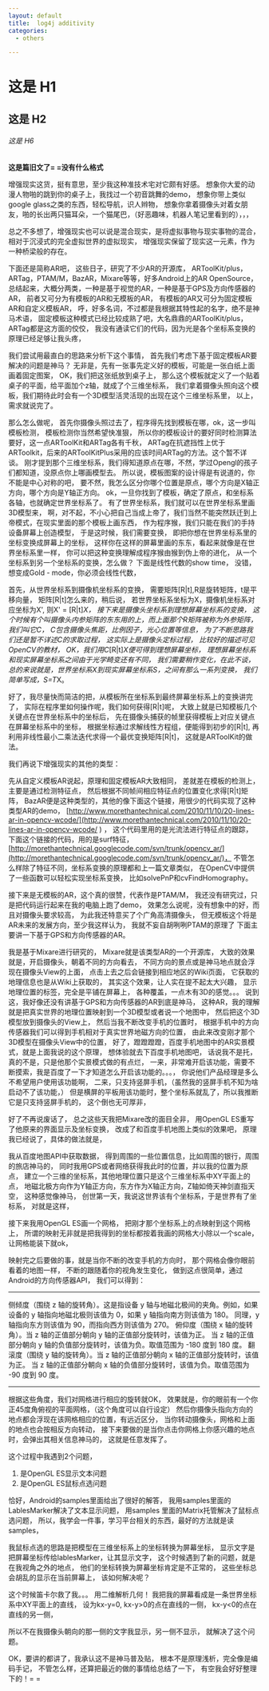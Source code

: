 ```yaml
---
layout: default
title:  log4j additivity
categories:
  - others

---
```

# 这是 H1

## 这是 H2

###### 这是 H6
**这是篇旧文了= =没有什么格式**

增强现实这货，挺有意思，至少我这种准技术宅对它颇有好感。
想象你大爱的动漫人物啪的跳到你的桌子上，我找过一个初音跳舞的demo，
想象你带上类似google glass之类的东西，轻松导航，识人辫物，
想象你拿着摄像头对着女朋友，啪的长出两只猫耳朵，一个猫尾巴，（好恶趣味，机器人笔记里看到的），，，

总之不多想了，增强现实也可以说是混合现实，是将虚拟事物与现实事物的混合，
相对于沉浸式的完全虚拟世界的虚拟现实，
增强现实保留了现实这一元素，作为一种桥梁般的存在。

下面还是简称AR吧，
这些日子，研究了不少AR的开源库，
ARToolKit/plus，ARTag，PTAM/M，BazAR，Mixare等等，好多Android上的AR OpenSource，
总结起来，大概分两类，一种是基于视觉的AR，一种是基于GPS及方向传感器的AR，
前者又可分为有模板的AR和无模板的AR，
有模板的AR又可分为固定模板AR和自定义模板AR，
呼，好多名词，不过都是我根据其特性起的名字，绝不是神马术语，
固定模板这种模式已经比较成熟了吧，大名鼎鼎的ARToolKit/plus，ARTag都是这方面的佼佼，
我没有通读它们的代码，因为光是各个坐标系变换的原理已经足够让我头疼，

我们尝试用最直白的思路来分析下这个事情，
首先我们考虑下基于固定模板AR要解决的问题是神马？
无非是，先有一张事先定义好的模板，可能是一张白纸上面画着固定图案，
OK，我们把这张纸放到桌子上，
那么这个模板就定义了一个贴着桌子的平面，给平面加个z轴，就成了个三维坐标系，
我们拿着摄像头照向这个模板，我们期待此时会有一个3D模型活灵活现的出现在这个三维坐标系里，
以上，需求就说完了。

那么怎么做呢，
首先你摄像头照过去了，程序得先找到模板在哪，ok，这一步叫模板检测，
模板检测你当然希望快准狠，
所以你的模板设计的要好同时检测算法要好，这一点ARToolKit和ARTag各有千秋，
ARTag在抗遮挡性上优于ARToolkit，后来的ARToolKitPlus采用的应该时间ARTag的方法。这个暂不详谈。
刚才提到那个三维坐标系，我们得知道原点在哪，不然，学过Opengl的孩子们都知道，没原点你上哪画模型去。
所以说，模板图案的设计得是有说道的，你不能是中心对称的吧，
要不然，我怎么区分你哪个位置是原点，哪个方向是X轴正方向，哪个方向是Y轴正方向。
ok，一旦你找到了模板，确定了原点，和坐标系各轴，也就确定世界坐标系了。
有了世界坐标系，我们就可以在世界坐标系里画3D模型来，
啊，对不起，不小心把自己当成上帝了，我们当然不能突然跃迁到上帝模式，在现实里面的那个模板上画东西，
作为程序猴，我们只能在我们的手持设备屏幕上创造模型，
于是这时候，我们需要变换，
即把你想在世界坐标系里的坐标变换成屏幕上的坐标，
这样你在这样的屏幕里画的东东，看起来就像是在世界坐标系里一样，
你可以把这种变换理解成程序猴由猴到伪上帝的进化，
从一个坐标系到另一个坐标系的变换，怎么做？
下面是线性代数的show time，
没错，想变成Gold - mode，你必须会线性代数，

首先，从世界坐标系到摄像机坐标系的变换，
需要矩阵[R|t],R是旋转矩阵，t是平移向量，
矩阵[R|t]怎么来的，稍后说，
若世界坐标系坐标为X，摄像机坐标系对应坐标为X',
则X' = [R|t]*X，
接下来是摄像头坐标系到理想屏幕坐标系的变换，
这个时候有个叫摄像头内参矩阵的东东用的上，而上面那个R矩阵被称为外参矩阵，
我们叫它C，
C包含摄像头焦距，比例因子，光心位置等信息，
为了不断思路我们还是暂不详述C的求取过程，
这实际上是摄像头定标过程，
比较好的描述可见OpenCV的教材，
OK，我们用C*[R|t]*X便可得到理想屏幕坐标，
理想屏幕坐标系和现实屏幕坐标系之间由于光学畸变还有不同，
我们需要稍作变化，在此不谈，
总的来说就是，世界坐标系X到现实屏幕坐标系S，之间有那么一系列变换，
我们简单写成，S=T*X。

好了，我尽量快而简洁的把，从模板所在坐标系到最终屏幕坐标系上的变换讲完了，
实际在程序里如何操作呢，我们如何获得[R|t]呢，
大致上就是已知模板几个关键点在世界坐标系中的坐标后，
先在摄像头捕获的帧里获得模板上对应关键点在屏幕坐标系中的坐标，
根据坐标通过求解线性方程组，便能得到初步的[R|t],
再利用非线性最小二乘法迭代求得一个最优变换矩阵[R|t]，
这就是ARToolKit的做法。

我们再说下增强现实的其他的类型：

先从自定义模板AR说起，原理和固定模板AR大致相同，
差就差在模板的检测上，主要是通过检测特征点，
然后根据不同帧间相应特征点的位置变化求得[R|t]矩阵，
BazAR便是这种类型的，其他的像下面这个链接，用很少的代码实现了这种类型AR的demo，
[http://www.morethantechnical.com/2010/11/10/20-lines-ar-in-opencv-wcode/](http://www.morethantechnical.com/2010/11/10/20-lines-ar-in-opencv-wcode/ ) ，
这个代码里用的是光流法进行特征点的跟踪，
下面这个链接的代码，用的是surf特征，
[http://morethantechnical.googlecode.com/svn/trunk/opencv_ar/](http://morethantechnical.googlecode.com/svn/trunk/opencv_ar/)，
不管怎么样除了特征不同，坐标系变换的原理都和上一篇文章类似，
在OpenCV中提供了一些函数可以轻松实现坐标系变换，
比如solvePnP和cvFindHomography。

接下来是无模板的AR，这个真的很赞，代表作是PTAM/M，
我还没有研究过，只是把代码运行起来在我的电脑上跑了demo，
效果怎么说呢，没有想象中的好，而且对摄像头要求较高，
为此我还特意买了个广角高清摄像头，
但无模板这个将是AR未来的发展方向，至少我这样认为，
我就不妄自胡咧咧PTAM的原理了
下面主要讲一下基于GPS和方向传感器的AR。

我是基于Mixare进行研究的，
Mixare就是该类型AR的一个开源库，
大致的效果就是，开启摄像头，朝着不同的方向看去，
不同方向的景点或是神马地点就会浮现在摄像头View的上面，
点击上去之后会链接到相应地区的Wiki页面，
它获取的地理信息也是从Wiki上获取的，
其实这个效果，让人实在提不起太大兴趣，
显示地理位置的标签，完全是平铺在屏幕上，
各种覆盖，一点木有3D的感觉。。。
说到这，我好像还没有讲基于GPS和方向传感器的AR到底是神马，
这种AR，我的理解就是把真实世界的地理位置映射到一个3D模型或者说一个地图中，
然后把这个3D模型放到摄像头的View上，
然后当我不断改变手机的位置时，
根据手机中的方向传感器我们可以得到手机相对于真实世界地磁方向的位置，
由此来改变刚才那个3D模型在摄像头View中的位置，
好了，蹬蹬蹬蹬，百度手机地图中的AR实景模式，就是上面我说的这个原理，
想体验就去下百度手机地图吧，
话说我不是托，真的不是，只是他那个实景模式做的有点烂，
一来，非常难开启该功能，需要不断摸索，我是百度了一下才知道怎么开启该功能的。。。，
你说他们产品经理是多么不希望用户使用该功能啊，
二来，只支持竖屏手机，（虽然我的竖屏手机不知为啥启动不了该功能，）
但是横屏的平板用该功能时，整个坐标系就乱了，所以我推断它是只支持竖屏手机的，
这个倒也无可厚非，

好了不再说废话了，
总之这些天我把Mixare改的面目全非，
用OpenGL ES重写了他原来的界面显示及坐标变换，
改成了和百度手机地图上类似的效果吧，
原理我已经说了，具体的做法就是，

我从百度地图API中获取数据，
得到周围的一些位置信息，比如周围的银行，周围的旅店神马的，
同时我用GPS或者网络获得我此时的位置，并以我的位置为原点，
建立一个三维的坐标系，其他地理位置只是这个三维坐标系中XY平面上的点，
地磁北极方向作为Y轴正方向，东方作为X轴正方向，Z轴如倚天神剑直指天空，
这种感觉像神马，
创世第一天，我说这世界该有个坐标系，于是世界有了坐标系，
对就是这样，

接下来我用OpenGL ES画一个网格，
把刚才那个坐标系上的点映射到这个网格上，
所谓的映射无非就是把我得到的坐标都按着我画的网格大小除以一个scale，
让网格能装下就ok，

映射完之后要做的事，就是当你不断的改变手机的方向时，
那个网格会像你眼前看着的地图一样，
不断的跟随着你的视角发生变化，
做到这点很简单，通过Android的方向传感器API，
我们可以得到：

----------

侧倾度（围绕 z 轴的旋转角）。这是指设备 y 轴与地磁北极间的夹角。例如，如果设备的 y 轴指向地磁北极则该值为 0，如果 y 轴指向南方则该值为 180。
同理，y 轴指向东方则该值为 90，而指向西方则该值为 270。
俯仰度（围绕 x 轴的旋转角）。当 z 轴的正值部分朝向 y 轴的正值部分旋转时，该值为正。
当 z 轴的正值部分朝向 y 轴的负值部分旋转时，该值为负。取值范围为 -180 度到 180 度。
翻滚度（围绕 y 轴的旋转角）。当 z 轴的正值部分朝向 x 轴的正值部分旋转时，该值为正。
当 z 轴的正值部分朝向 x 轴的负值部分旋转时，该值为负。取值范围为 -90 度到 90 度。  


----------

根据这些角度，我们对网格进行相应的旋转就OK，
效果就是，你的眼前有一个你正45度角俯视的平面网格，（这个角度可以自行设定）
然后你摄像头指向方向的地点都会浮现在该网格相应的位置，有远近区分，
当你转动摄像头，网格和上面的地点也会按相反方向转动，
接下来要做的是当你点击你网格上你感兴趣的地点时，会弹出其相关信息神马的，
这就是任意发挥了。

这个过程中我遇到2个问题，  
1. 是OpenGL ES显示文本问题  
2. 是OpenGL ES鼠标点选问题  

恰好，Android的samples里面给出了很好的解答，
我用samples里面的LablesMarker解决了文本显示问题，
用samples 里面的Matrix托管解决了鼠标点选问题，
所以，我学会一件事，学习平台相关的东西，最好的方法就是读samples，

我鼠标点选的思路是把模型在三维坐标系上的坐标转换为屏幕坐标，
显示文字是把屏幕坐标传给lablesMarker，让其显示文字，
这个时候遇到了新的问题，就是在我视角之外的地点，
他们的坐标转换为屏幕坐标肯定是不正常的，
这些坐标总会胡乱的显示在当前屏幕上，
该如何解决呢？

这个时候笛卡尔救了我。。。
用二维解析几何！
我把我的屏幕看成是一条世界坐标系中XY平面上的直线，
设为kx-y=0,
kx-y>0的点在直线的一侧，
kx-y<0的点在直线的另一侧，

所以不在我摄像头朝向的那一侧的文字我显示，另一侧不显示，
就解决了这个问题。

OK，要讲的都讲了，我承认这不是神马普及贴，
根本不是原理浅析，完全像是编码手记，
不管怎么样，还算把最近的做的事情给总结了一下，
有空我会好好整理下的！= =

